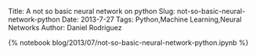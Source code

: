 Title: A not so basic neural network on python
Slug: not-so-basic-neural-network-python
Date: 2013-7-27
Tags: Python,Machine Learning,Neural Networks
Author: Daniel Rodriguez

{% notebook blog/2013/07/not-so-basic-neural-network-python.ipynb %}
